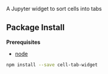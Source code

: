 A Jupyter widget to sort cells into tabs

Package Install
---------------

**Prerequisites**
- [node](http://nodejs.org/)

```bash
npm install --save cell-tab-widget
```
